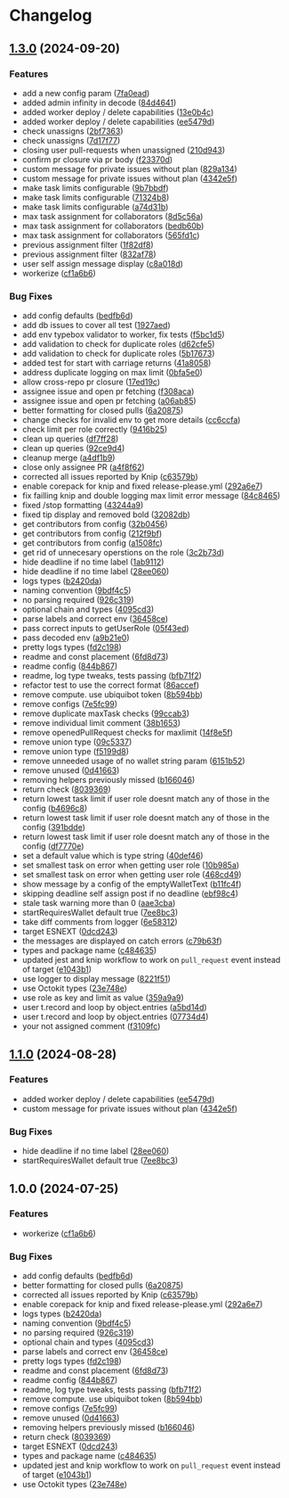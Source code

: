 # Changelog

## [1.3.0](https://github.com/Meniole/command-start-stop/compare/v1.2.0...v1.3.0) (2024-09-20)


### Features

* add a new config param ([7fa0ead](https://github.com/Meniole/command-start-stop/commit/7fa0eadd428c5daec854d4ee7f4de42305a922d9))
* added admin infinity in decode ([84d4641](https://github.com/Meniole/command-start-stop/commit/84d464180badf5ef78443123b81a2b27c44b3e99))
* added worker deploy / delete capabilities ([13e0b4c](https://github.com/Meniole/command-start-stop/commit/13e0b4cc9235138b442a2ff0a3b1900646f4e8c5))
* added worker deploy / delete capabilities ([ee5479d](https://github.com/Meniole/command-start-stop/commit/ee5479ddb4357b37a7aa1933ba08752ade4fdd06))
* check unassigns ([2bf7363](https://github.com/Meniole/command-start-stop/commit/2bf73630ba2447f8b0e1b8b35beab209cdd0f80d))
* check unassigns ([7d17f77](https://github.com/Meniole/command-start-stop/commit/7d17f771a60eb1c99c048ed0f343ebe7eccc5816))
* closing user pull-requests when unassigned ([210d943](https://github.com/Meniole/command-start-stop/commit/210d943615aaf0a531b63516a893138c15ec7343))
* confirm pr closure via pr body ([f23370d](https://github.com/Meniole/command-start-stop/commit/f23370df58a23d4a3208c0b95050f59002c99bc0))
* custom message for private issues without plan ([829a134](https://github.com/Meniole/command-start-stop/commit/829a1342ed716c062ec25d4d010142cc4c285c1d))
* custom message for private issues without plan ([4342e5f](https://github.com/Meniole/command-start-stop/commit/4342e5f24abcfa10cb3e261c7db4130e54d20361))
* make task limits configurable ([9b7bbdf](https://github.com/Meniole/command-start-stop/commit/9b7bbdf618cd39fd6337b44dfa9221745a57e5f2))
* make task limits configurable ([71324b8](https://github.com/Meniole/command-start-stop/commit/71324b82133d540907fc1271abc4a05742df62de))
* make task limits configurable ([a74d31b](https://github.com/Meniole/command-start-stop/commit/a74d31b18902b097ff796999ddc4ac8729c4ec4f))
* max task assignment for collaborators ([8d5c56a](https://github.com/Meniole/command-start-stop/commit/8d5c56a65c6f1fb586fd1d1d518c876db5516f47))
* max task assignment for collaborators ([bedb60b](https://github.com/Meniole/command-start-stop/commit/bedb60b15b3102f69b42e1f92132a634a465fdd6))
* max task assignment for collaborators ([565fd1c](https://github.com/Meniole/command-start-stop/commit/565fd1c43d82a12a138de6ff203536951c176bfc))
* previous assignment filter ([1f82df8](https://github.com/Meniole/command-start-stop/commit/1f82df8853ff947b02750f8b46b6476c92c15049))
* previous assignment filter ([832af78](https://github.com/Meniole/command-start-stop/commit/832af786c99031ea383f75818873a4fbbb3de6c9))
* user self assign message display ([c8a018d](https://github.com/Meniole/command-start-stop/commit/c8a018ddabfb205d3ac1af7f45f5cbfae9115592))
* workerize ([cf1a6b6](https://github.com/Meniole/command-start-stop/commit/cf1a6b6ab7fa33b7204df19473fec94f7d76ba99))


### Bug Fixes

* add config defaults ([bedfb6d](https://github.com/Meniole/command-start-stop/commit/bedfb6d876a18c4a78e8c105dc73ad5ae29b3c11))
* add db issues to cover all test ([1927aed](https://github.com/Meniole/command-start-stop/commit/1927aed78a158eaa9e8c4911ea9865d152e871f6))
* add env typebox validator to worker, fix tests ([f5bc1d5](https://github.com/Meniole/command-start-stop/commit/f5bc1d5adb3ee811f0b984750f938e8e1608ccbd))
* add validation to check for duplicate roles ([d62cfe5](https://github.com/Meniole/command-start-stop/commit/d62cfe59a8426eea16239af779bceb39afeb8639))
* add validation to check for duplicate roles ([5b17673](https://github.com/Meniole/command-start-stop/commit/5b176736d8678051779ee5e9a2c7822bfe4625fa))
* added test for start with carriage returns ([41a8058](https://github.com/Meniole/command-start-stop/commit/41a8058604fb0e83355b7842d434cb4f1ecb4701))
* address duplicate logging on max limit ([0bfa5e0](https://github.com/Meniole/command-start-stop/commit/0bfa5e0bba90837cdb3826490949c25d6f1bf14e))
* allow cross-repo pr closure ([17ed19c](https://github.com/Meniole/command-start-stop/commit/17ed19c359d475e99e2eca207d1e58c87b5781ae))
* assignee issue and open pr fetching ([f308aca](https://github.com/Meniole/command-start-stop/commit/f308acab4e389d40bee8f68ab6ed47be797fc791))
* assignee issue and open pr fetching ([a06ab85](https://github.com/Meniole/command-start-stop/commit/a06ab8551c38134ff494b40e5b7f888c99be0134))
* better formatting for closed pulls ([6a20875](https://github.com/Meniole/command-start-stop/commit/6a2087565ccf85c360653ecbde55323fe83fae3f))
* change checks for invalid env to get more details ([cc6ccfa](https://github.com/Meniole/command-start-stop/commit/cc6ccfac4da89e727bf16f68cd047884399e91d1))
* check limit per role correctly ([9416b25](https://github.com/Meniole/command-start-stop/commit/9416b25389063ebe9f25307c31845adab9e8f7e4))
* clean up queries ([df7ff28](https://github.com/Meniole/command-start-stop/commit/df7ff28afad86cc5fc793ac490c65a42fcec626a))
* clean up queries ([92ce9d4](https://github.com/Meniole/command-start-stop/commit/92ce9d406f244547bcb2aeddf632c432f3c40af0))
* cleanup merge ([a4df1b9](https://github.com/Meniole/command-start-stop/commit/a4df1b99f2839f81dd0fea8334e15265458678ff))
* close only assignee PR ([a4f8f62](https://github.com/Meniole/command-start-stop/commit/a4f8f624af987415738cca1822f2fe0379feec4e))
* corrected all issues reported by Knip ([c63579b](https://github.com/Meniole/command-start-stop/commit/c63579b364553781931f3c85515a009074c0c5e1))
* enable corepack for knip and fixed release-please.yml ([292a6e7](https://github.com/Meniole/command-start-stop/commit/292a6e748e5dbfd89cd5b27041b399ae6e167063))
* fix failling knip and double logging max limit error message ([84c8465](https://github.com/Meniole/command-start-stop/commit/84c8465c815c9f2edfab3b151e109d40504c083b))
* fixed /stop formatting ([43244a9](https://github.com/Meniole/command-start-stop/commit/43244a92e663e5700816b4ed23de4d9e66b676e3))
* fixed tip display and removed bold ([32082db](https://github.com/Meniole/command-start-stop/commit/32082db649a70afb6a4d671a7214985708858330))
* get contributors from config ([32b0456](https://github.com/Meniole/command-start-stop/commit/32b045672108106c780dff00b3c793461467211b))
* get contributors from config ([212f9bf](https://github.com/Meniole/command-start-stop/commit/212f9bf226ffa1ca2c460af6917d090e6a0f5a20))
* get contributors from config ([a1508fc](https://github.com/Meniole/command-start-stop/commit/a1508fcd96d99aa142b2255de435404999b254a2))
* get rid of unnecesary operstions on the role ([3c2b73d](https://github.com/Meniole/command-start-stop/commit/3c2b73dd61256b6eb638dc9002ec21df983e261e))
* hide deadline if no time label ([1ab9112](https://github.com/Meniole/command-start-stop/commit/1ab9112bcd9789babbfdc5111c603f0726148532))
* hide deadline if no time label ([28ee060](https://github.com/Meniole/command-start-stop/commit/28ee0609d8d206799f39365e0b515137f73fa28f))
* logs types ([b2420da](https://github.com/Meniole/command-start-stop/commit/b2420da42387b3fc262bf0a60940ed0a0f52a1c2))
* naming convention ([9bdf4c5](https://github.com/Meniole/command-start-stop/commit/9bdf4c577569f62963e424665fc3319206fb552e))
* no parsing required ([926c319](https://github.com/Meniole/command-start-stop/commit/926c3197fff0976d35d194b62a0e791dbe05deb7))
* optional chain and types ([4095cd3](https://github.com/Meniole/command-start-stop/commit/4095cd33922ef25cd62eec062fe58dc4e2b4c7f5))
* parse labels and correct env ([36458ce](https://github.com/Meniole/command-start-stop/commit/36458ceca0a4c758c6605a148f161aabbfb415b4))
* pass correct inputs to getUserRole ([05f43ed](https://github.com/Meniole/command-start-stop/commit/05f43ed95cde51352bd62903f73dba0fb1aeefd0))
* pass decoded env ([a9b21e0](https://github.com/Meniole/command-start-stop/commit/a9b21e0ca1d866c2bb0acfcbd1814811d136fa23))
* pretty logs types ([fd2c198](https://github.com/Meniole/command-start-stop/commit/fd2c1982f8555aaf5e03e93a480d636991f2f578))
* readme and const placement ([6fd8d73](https://github.com/Meniole/command-start-stop/commit/6fd8d73d2f07b152b6395f34f7e4d841f73351fd))
* readme config ([844b867](https://github.com/Meniole/command-start-stop/commit/844b867be17b03e038c7b1216d9eaa0f0479bdc3))
* readme, log type tweaks, tests passing ([bfb71f2](https://github.com/Meniole/command-start-stop/commit/bfb71f247f665be8d8549b8ebc310b8ea367fa11))
* refactor test to use the correct format ([86accef](https://github.com/Meniole/command-start-stop/commit/86accef65badbf0dc697b16bbadbb90ac02d92a9))
* remove compute. use ubiquibot token ([8b594bb](https://github.com/Meniole/command-start-stop/commit/8b594bbfc2a351dbd2ec20c6ee00f023247e648f))
* remove configs ([7e5fc99](https://github.com/Meniole/command-start-stop/commit/7e5fc99ff79d597d123ecbd3c620330f67d2a4da))
* remove duplicate maxTask checks ([99ccab3](https://github.com/Meniole/command-start-stop/commit/99ccab31345cfce1ddf804999cd9bf3707010c26))
* remove individual limit comment ([38b1653](https://github.com/Meniole/command-start-stop/commit/38b16539ead5dde3a9007251608a797897eae865))
* remove openedPullRequest checks for maxlimit ([14f8e5f](https://github.com/Meniole/command-start-stop/commit/14f8e5f2ed01af77d5711eb49501f79696b4c61c))
* remove union type ([09c5337](https://github.com/Meniole/command-start-stop/commit/09c533716356716789fb6a2ed1b6004107e55f36))
* remove union type ([f5199d8](https://github.com/Meniole/command-start-stop/commit/f5199d8ec06d416659f1a9d51d2fe4e4506508ac))
* remove unneeded usage of no wallet string param ([6151b52](https://github.com/Meniole/command-start-stop/commit/6151b52e6678b928e6ca096b4c94180bde66e0d4))
* remove unused ([0d41663](https://github.com/Meniole/command-start-stop/commit/0d41663e986978ed2bead6cbf67151135e89c521))
* removing helpers previously missed ([b166046](https://github.com/Meniole/command-start-stop/commit/b166046fd354af75fdd0052455663e45898993ee))
* return check ([8039369](https://github.com/Meniole/command-start-stop/commit/8039369290459b47abffe1345362c4b54f6f503d))
* return lowest task limit if user role doesnt match any of those in the config ([b4696c8](https://github.com/Meniole/command-start-stop/commit/b4696c87462a52f0eb126a376c1fb3357770560a))
* return lowest task limit if user role doesnt match any of those in the config ([391bdde](https://github.com/Meniole/command-start-stop/commit/391bdde81d1f1da7b6d9f95ec7e445865024e271))
* return lowest task limit if user role doesnt match any of those in the config ([df7770e](https://github.com/Meniole/command-start-stop/commit/df7770e2c22c32f8e77a60608e067776d9f94bca))
* set a default value which is type string ([40def46](https://github.com/Meniole/command-start-stop/commit/40def464f2e0eca6065324ea94652cf561a89f6a))
* set smallest task on error when getting user role ([10b985a](https://github.com/Meniole/command-start-stop/commit/10b985ab574ae50ec9fe3e2118509a205278f1b4))
* set smallest task on error when getting user role ([468cd49](https://github.com/Meniole/command-start-stop/commit/468cd49548d01f4ba46daacd434cc2ed2d200612))
* show message by a config of the emptyWalletText ([b11fc4f](https://github.com/Meniole/command-start-stop/commit/b11fc4f534b53132182f4fb501b88f1fe214f026))
* skipping deadline self assign post if no deadline ([ebf98c4](https://github.com/Meniole/command-start-stop/commit/ebf98c455278fc8ea21d442ae37bd6d6d6f4f81e))
* stale task warning more than 0 ([aae3cba](https://github.com/Meniole/command-start-stop/commit/aae3cbac583a433b6c0e52986f462a9546520041))
* startRequiresWallet default true ([7ee8bc3](https://github.com/Meniole/command-start-stop/commit/7ee8bc362db89bdbbb11f94bdc7d4b40633575a8))
* take diff comments from logger ([6e58312](https://github.com/Meniole/command-start-stop/commit/6e58312a92739144c673a0999cc45e79e9cd3eb0))
* target ESNEXT ([0dcd243](https://github.com/Meniole/command-start-stop/commit/0dcd24329b904c7b050e3f7c2fdaf84c7b48fc4c))
* the messages are displayed on catch errors ([c79b63f](https://github.com/Meniole/command-start-stop/commit/c79b63fa8224012d90c36de488c6c1fed6e5ba77))
* types and package name ([c484635](https://github.com/Meniole/command-start-stop/commit/c4846359fc1e1df23fc56384bfe27d8e3a845841))
* updated jest and knip workflow to work on `pull_request` event instead of target ([e1043b1](https://github.com/Meniole/command-start-stop/commit/e1043b10be8dbea7c6f2cfad601df9f0d0762569))
* use logger to display message ([8221f51](https://github.com/Meniole/command-start-stop/commit/8221f51f3298438b3c9d5e64f22c39a248f94050))
* use Octokit types ([23e748e](https://github.com/Meniole/command-start-stop/commit/23e748e4abdf3604b1a05c430209646bf74f4176))
* use role as key and limit as value ([359a9a9](https://github.com/Meniole/command-start-stop/commit/359a9a9d5312101685b1da9c7b5f22d500419437))
* user t.record and loop by object.entries ([a5bd14d](https://github.com/Meniole/command-start-stop/commit/a5bd14dac37ee612e257e3a2d0e4375cc5f8b373))
* user t.record and loop by object.entries ([07734d4](https://github.com/Meniole/command-start-stop/commit/07734d45426dcd5f5fc59a27fdb299561b4d0d47))
* your not assigned comment ([f3109fc](https://github.com/Meniole/command-start-stop/commit/f3109fc2bcab4a8c8c7412e3ecbfceddbe8bc163))

## [1.1.0](https://github.com/ubiquibot/command-start-stop/compare/v1.0.0...v1.1.0) (2024-08-28)


### Features

* added worker deploy / delete capabilities ([ee5479d](https://github.com/ubiquibot/command-start-stop/commit/ee5479ddb4357b37a7aa1933ba08752ade4fdd06))
* custom message for private issues without plan ([4342e5f](https://github.com/ubiquibot/command-start-stop/commit/4342e5f24abcfa10cb3e261c7db4130e54d20361))


### Bug Fixes

* hide deadline if no time label ([28ee060](https://github.com/ubiquibot/command-start-stop/commit/28ee0609d8d206799f39365e0b515137f73fa28f))
* startRequiresWallet default true ([7ee8bc3](https://github.com/ubiquibot/command-start-stop/commit/7ee8bc362db89bdbbb11f94bdc7d4b40633575a8))

## 1.0.0 (2024-07-25)


### Features

* workerize ([cf1a6b6](https://github.com/ubiquibot/command-start-stop/commit/cf1a6b6ab7fa33b7204df19473fec94f7d76ba99))


### Bug Fixes

* add config defaults ([bedfb6d](https://github.com/ubiquibot/command-start-stop/commit/bedfb6d876a18c4a78e8c105dc73ad5ae29b3c11))
* better formatting for closed pulls ([6a20875](https://github.com/ubiquibot/command-start-stop/commit/6a2087565ccf85c360653ecbde55323fe83fae3f))
* corrected all issues reported by Knip ([c63579b](https://github.com/ubiquibot/command-start-stop/commit/c63579b364553781931f3c85515a009074c0c5e1))
* enable corepack for knip and fixed release-please.yml ([292a6e7](https://github.com/ubiquibot/command-start-stop/commit/292a6e748e5dbfd89cd5b27041b399ae6e167063))
* logs types ([b2420da](https://github.com/ubiquibot/command-start-stop/commit/b2420da42387b3fc262bf0a60940ed0a0f52a1c2))
* naming convention ([9bdf4c5](https://github.com/ubiquibot/command-start-stop/commit/9bdf4c577569f62963e424665fc3319206fb552e))
* no parsing required ([926c319](https://github.com/ubiquibot/command-start-stop/commit/926c3197fff0976d35d194b62a0e791dbe05deb7))
* optional chain and types ([4095cd3](https://github.com/ubiquibot/command-start-stop/commit/4095cd33922ef25cd62eec062fe58dc4e2b4c7f5))
* parse labels and correct env ([36458ce](https://github.com/ubiquibot/command-start-stop/commit/36458ceca0a4c758c6605a148f161aabbfb415b4))
* pretty logs types ([fd2c198](https://github.com/ubiquibot/command-start-stop/commit/fd2c1982f8555aaf5e03e93a480d636991f2f578))
* readme and const placement ([6fd8d73](https://github.com/ubiquibot/command-start-stop/commit/6fd8d73d2f07b152b6395f34f7e4d841f73351fd))
* readme config ([844b867](https://github.com/ubiquibot/command-start-stop/commit/844b867be17b03e038c7b1216d9eaa0f0479bdc3))
* readme, log type tweaks, tests passing ([bfb71f2](https://github.com/ubiquibot/command-start-stop/commit/bfb71f247f665be8d8549b8ebc310b8ea367fa11))
* remove compute. use ubiquibot token ([8b594bb](https://github.com/ubiquibot/command-start-stop/commit/8b594bbfc2a351dbd2ec20c6ee00f023247e648f))
* remove configs ([7e5fc99](https://github.com/ubiquibot/command-start-stop/commit/7e5fc99ff79d597d123ecbd3c620330f67d2a4da))
* remove unused ([0d41663](https://github.com/ubiquibot/command-start-stop/commit/0d41663e986978ed2bead6cbf67151135e89c521))
* removing helpers previously missed ([b166046](https://github.com/ubiquibot/command-start-stop/commit/b166046fd354af75fdd0052455663e45898993ee))
* return check ([8039369](https://github.com/ubiquibot/command-start-stop/commit/8039369290459b47abffe1345362c4b54f6f503d))
* target ESNEXT ([0dcd243](https://github.com/ubiquibot/command-start-stop/commit/0dcd24329b904c7b050e3f7c2fdaf84c7b48fc4c))
* types and package name ([c484635](https://github.com/ubiquibot/command-start-stop/commit/c4846359fc1e1df23fc56384bfe27d8e3a845841))
* updated jest and knip workflow to work on `pull_request` event instead of target ([e1043b1](https://github.com/ubiquibot/command-start-stop/commit/e1043b10be8dbea7c6f2cfad601df9f0d0762569))
* use Octokit types ([23e748e](https://github.com/ubiquibot/command-start-stop/commit/23e748e4abdf3604b1a05c430209646bf74f4176))
